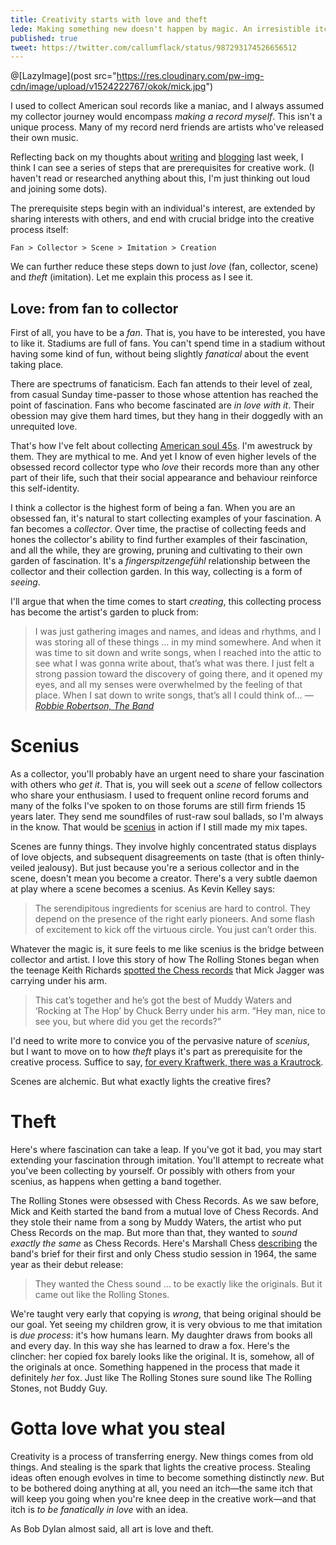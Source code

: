 ```yaml
---
title: Creativity starts with love and theft
lede: Making something new doesn't happen by magic. An irresistible itch has to be scratched, love has to be found. And when it comes to actually starting, the easiest spark is theft. An accidental essay about the missing triggers in the creative process, inspired by my years of collecting strange and rare Black American Soul music.
published: true
tweet: https://twitter.com/callumflack/status/987293174526656512
---
```


<!-- @[MarkdownImage](post local src="/images/mick.jpg") -->

@[LazyImage](post src="https://res.cloudinary.com/pw-img-cdn/image/upload/v1524222767/okok/mick.jpg")

I used to collect American soul records like a maniac, and I always assumed my collector journey would encompass _making a record myself_. This isn't a unique process. Many of my record nerd friends are artists who've released their own music.

Reflecting back on my thoughts about [writing](https://callumflack.blog/writing-without-worry) and [blogging](https://callumflack.blog/blogging-is-a-scenius-thing) last week, I think I can see a series of steps that are prerequisites for creative work. (I haven't read or researched anything about this, I'm just thinking out loud and joining some dots).

The prerequisite steps begin with an individual's interest, are extended by sharing interests with others, and end with crucial bridge into the creative process itself:

<!-- Fan > Collector > { Scenius / Band } > Emulation / Imitation / Copying > Creation -->

`Fan > Collector > Scene > Imitation > Creation`

We can further reduce these steps down to just _love_ (fan, collector, scene) and _theft_ (imitation). Let me explain this process as I see it.

## Love: from fan to collector

First of all, you have to be a _fan_. That is, you have to be interested, you have to like it. Stadiums are full of fans. You can't spend time in a stadium without having some kind of fun, without being slightly _fanatical_ about the event taking place.

There are spectrums of fanaticism. Each fan attends to their level of zeal, from casual Sunday time-passer to those whose attention has reached the point of fascination. Fans who become fascinated are _in love with it_. Their obession may give them hard times, but they hang in their doggedly with an unrequited love.

That's how I've felt about collecting [American soul 45s](https://youtu.be/0bEV-4xp5LA). I'm awestruck by them. They are mythical to me. And yet I know of even higher levels of the obsessed record collector type who _love_ their records more than any other part of their life, such that their social appearance and behaviour reinforce this self-identity.

I think a collector is the highest form of being a fan. When you are an obsessed fan, it's natural to start collecting examples of your fascination. A fan becomes a _collector_. Over time, the practise of collecting feeds and hones the collector's ability to find further examples of their fascination, and all the while, they are growing, pruning and cultivating to their own garden of fascination. It's a _fingerspitzengefühl_ relationship between the collector and their collection garden. In this way, collecting is a form of _seeing_.

<!-- customised vocabulary of it. ikebana garden art -->

I'll argue that when the time comes to start _creating_, this collecting process has become the artist's garden to pluck from:

> I was just gathering images and names, and ideas and rhythms, and I was storing all of these things … in my mind somewhere. And when it was time to sit down and write songs, when I reached into the attic to see what I was gonna write about, that’s what was there. I just felt a strong passion toward the discovery of going there, and it opened my eyes, and all my senses were overwhelmed by the feeling of that place. When I sat down to write songs, that’s all I could think of… _— [Robbie Robertson, The Band](http://observer.com/2017/07/unpacking-the-absurd-logic-of-cultural-appropriation-and-what-it-will-cost-us-media-robbie-robertson/)_

<!-- Artistry requires that you have a made yourself an garden to draw upon before can you match and rearrange enough to make something new. The act of collecting is how artists build these wells. -->

# Scenius

As a collector, you'll probably have an urgent need to share your fascination with others who _get it_. That is, you will seek out a _scene_ of fellow collectors who share your enthusiasm. I used to frequent online record forums and many of the folks I've spoken to on those forums are still firm friends 15 years later. They send me soundfiles of rust-raw soul ballads, so I'm always in the know. That would be [scenius](http://kk.org/thetechnium/scenius-or-comm/) in action if I still made my mix tapes.

Scenes are funny things. They involve highly concentrated status displays of love objects, and subsequent disagreements on taste (that is often thinly-veiled jealousy). But just because you're a serious collector and in the scene, doesn't mean you become a creator. There's a very subtle daemon at play where a scene becomes a scenius. As Kevin Kelley says:

> The serendipitous ingredients for scenius are hard to control. They depend on the presence of the right early pioneers. And some flash of excitement to kick off the virtuous circle. You just can’t order this.

Whatever the magic is, it sure feels to me like scenius is the bridge between collector and artist. I love this story of how The Rolling Stones began when the teenage Keith Richards [spotted the Chess records](http://www.wgbh.org/articles/Chess-Records-the-Chicago-Blues-and-the-Rolling-Stones-8055) that Mick Jagger was carrying under his arm.

> This cat’s together and he’s got the best of Muddy Waters and ‘Rocking at The Hop’ by Chuck Berry under his arm. “Hey man, nice to see you, but where did you get the records?”

<!-- I've tried to think of examples of completely new things happening without a scene. I can't. I'd say they're exceptions to the rule.  -->

<!-- I don't think this step needs to be interpersonal. The internet can allow a collector to create his own scenius to draw upon. Kenyan's World Champion javelin thrower, Julius Yego, is nicknamed "[Mr. YouTube](https://en.wikipedia.org/wiki/Julius_Yego)" because he learned how to throw by watching YouTube. -->

<!-- So what happens next? Most stay as collectors, mixing with their scene. Sometimes your obsession overcomes your life to the point where you stop functioning as a member of society (I've seen this happen to a few record collectors). Or you may feel you have no alternative but to make your love into a living. If you're not careful, this may accidently create a backs-to-the-wall scenario where you are forced to sell what you love, which leads to blind, misplaced cynicism. -->

<!-- @[MarkdownImage](post local src="/images/comicbookguy.jpg") -->

<!-- This isn't restricted to bands or music. In start-up culture, it's well known that teams beat individuals: -->

<!-- > It's better to have no cofounder than to have a bad cofounder, but it's still bad to be a solo founder. _— Sam Altman_ -->

I'd need to write more to convice you of the pervasive nature of _scenius_, but I want to move on to how _theft_ plays it's part as prerequisite for the creative process. Suffice to say, [for every Kraftwerk, there was a Krautrock](https://callumflack.blog/blogging-is-a-scenius-thing).

Scenes are alchemic. But what exactly lights the creative fires?

# Theft

Here's where fascination can take a leap. If you've got it bad, you may start extending your fascination through imitation. You'll attempt to recreate what you've been collecting by yourself. Or possibly with others from your scenius, as happens when getting a band together.

The Rolling Stones were obsessed with Chess Records. As we saw before, Mick and Keith started the band from a mutual love of Chess Records. And they stole their name from a song by Muddy Waters, the artist who put Chess Records on the map. But more than that, they wanted to _sound exactly the same_ as Chess Records. Here's Marshall Chess [describing](http://www.wgbh.org/articles/Chess-Records-the-Chicago-Blues-and-the-Rolling-Stones-8055) the band's brief for their first and only Chess studio session in 1964, the same year as their debut release:

> They wanted the Chess sound … to be exactly like the originals. But it came out like the Rolling Stones.

<!-- So, aren't artists who rip-off other artists a bit naughty? Weren't we taught in school that copying was _wrong_. What about all those sampling lawsuits by 70s Yacht Rockers against 90s Hip Hop impressarios? -->

We're taught very early that copying is _wrong_, that being original should be our goal. Yet seeing my children grow, it is very obvious to me that imitation is _due process_: it's how humans learn. My daughter draws from books all and every day. In this way she has learned to draw a fox. Here's the clincher: her copied fox barely looks like the original. It is, somehow, all of the originals at once. Something happened in the process that made it definitely _her_ fox. Just like The Rolling Stones sure sound like The Rolling Stones, not Buddy Guy.

<!-- New things comes from old things. Creativity is a process of transferring energy. And stealing is the spark. -->

# Gotta love what you steal

<!-- > Yet if the only form of tradition, of handing down, consisted in following the ways of the immediate generation before us in a blind or timid adherence to it's successes, 'tradition' should positively be discouraged. \_— T.S. Eliot, Tradition and the Individual Talent -->

Creativity is a process of transferring energy. New things comes from old things. And stealing is the spark that lights the creative process. Stealing ideas often enough evolves in time to become something distinctly _new_. But to be bothered doing anything at all, you need an itch—the same itch that will keep you going when you're knee deep in the creative work—and that itch is _to be fanatically in love_ with an idea.

<!-- Another aspect of _keeping going_ during this work is to _be opinionated_. Many will offer advice but you've got to stick with your gut. No one can compete with you on being you, so it simply won't be as good as it can be without retaining your you-ness. -->

<!-- I think the unnoticed iceberg of the creative process is a series of prerequisite steps which start and continue with love—aka being fascinated fan who collects—and get pushed along by stealing—the endless recombination of ideas through shared scenius and imitation. -->

As Bob Dylan almost said, all art is love and theft.
